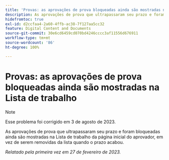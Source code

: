 ```yaml
---
title: 'Provas: as aprovações de prova bloqueadas ainda são mostradas na Lista de trabalho'
description: As aprovações de prova que ultrapassaram seu prazo e foram bloqueadas ainda são mostradas na Lista de trabalho da página inicial do aprovador, em vez de serem removidas da lista quando o prazo acabou.
hidefromtoc: true
exl-id: d2ccfaa4-2a60-4ffb-ac38-7f127aa5cc32
feature: Digital Content and Documents
source-git-commit: 30e6cd6459cd070bd4246cccc3af11556d676911
workflow-type: tm+mt
source-wordcount: '86'
ht-degree: 100%

---
```


# Provas: as aprovações de prova bloqueadas ainda são mostradas na Lista de trabalho

<!--This issue is on the WF and WFP TOC-->

>[!NOTE]
>
>Esse problema foi corrigido em 3 de agosto de 2023.

As aprovações de prova que ultrapassaram seu prazo e foram bloqueadas ainda são mostradas na Lista de trabalho da página inicial do aprovador, em vez de serem removidas da lista quando o prazo acabou.

_Relatado pela primeira vez em 27 de fevereiro de 2023._
